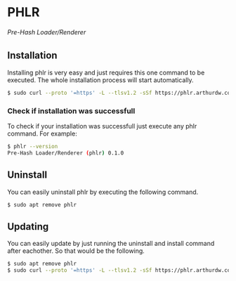 # PHLR
###### Pre-Hash Loader/Renderer

## Installation

Installing phlr is very easy and just requires this one command to be executed.
The whole installation process will start automatically.

```bash
$ sudo curl --proto '=https' -L --tlsv1.2 -sSf https://phlr.arthurdw.com | sh
```

### Check if installation was successfull

To check if your installation was successfull just execute any phlr command.
For example:

```bash
$ phlr --version
Pre-Hash Loader/Renderer (phlr) 0.1.0
```

## Uninstall

You can easily uninstall phlr by executing the following command.

```bash
$ sudo apt remove phlr
```

## Updating

You can easily update by just running the uninstall and install command after eachother.
So that would be the following.

```bash
$ sudo apt remove phlr
$ sudo curl --proto '=https' -L --tlsv1.2 -sSf https://phlr.arthurdw.com | sh
```

